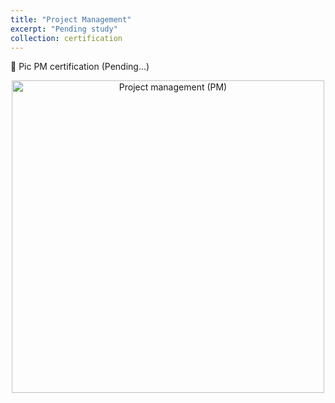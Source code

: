 ```yaml
---
title: "Project Management"
excerpt: "Pending study"
collection: certification
---
```


📜 Pic PM certification (Pending...)
<p align="center">
  <img src="https://yen010390.github.io/AIlearn.github.io/images/PM.jpg" alt="Project management (PM)" width="500"/>
</p>
